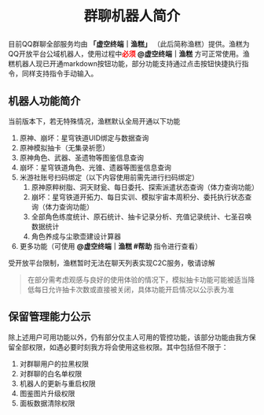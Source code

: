 # <p align="center">群聊机器人简介</p>

目前QQ群聊全部服务均由 **「虚空终端｜渔糕」** （此后简称渔糕）提供。渔糕为QQ开放平台公域机器人，使用过程中<font color="red">**必须**</font> **@虚空终端｜渔糕** 方可正常使用。渔糕机器人现已开通markdown按钮功能，部分功能支持通过点击按钮快捷执行指令，同样支持指令手动输入。

## 机器人功能简介

当前版本下，若无特殊情况，渔糕默认全局开通以下功能

1. 原神、崩坏：星穹铁道UID绑定与数据查询
2. 原神模拟抽卡（无集录祈愿）
3. 原神角色、武器、圣遗物等图鉴信息查询
4. 崩坏：星穹铁道角色、光锥、遗器等图鉴信息查询
5. 米游社账号扫码绑定（以下内容使用前需先进行扫码绑定）
    1. 原神原粹树脂、洞天财瓮、每日委托、探索派遣状态查询（体力查询功能）
    2. 崩坏：星穹铁道开拓力、每日实训、模拟宇宙本周积分、委托执行状态查询（体力查询功能）
    3. 全部角色练度统计、原石统计、抽卡记录分析、充值记录统计、七圣召唤数据统计
    4. 角色养成与尘歌壶建设计算器
6. 更多功能（可使用 **@虚空终端｜渔糕 #帮助** 指令进行查看）

受开放平台限制，渔糕暂时无法在聊天列表实现C2C服务，敬请谅解

> 在部分需考虑观感与良好的使用体验的情况下，模拟抽卡功能可能被适当降低每日允许抽卡次数或直接被关闭，具体功能开启情况以公示表为准

## 保留管理能力公示

除上述用户可用功能以外，仍有部分仅主人可用的管控功能，该部分功能由我方保留全部权限，如遇必要时刻我方将会使用这些权限。其中包括但不限于：

1. 对群聊用户的拉黑权限
2. 对群聊的白名单权限
3. 机器人的更新与重启权限
4. 图鉴图片升级权限
5. 面板数据清除权限
